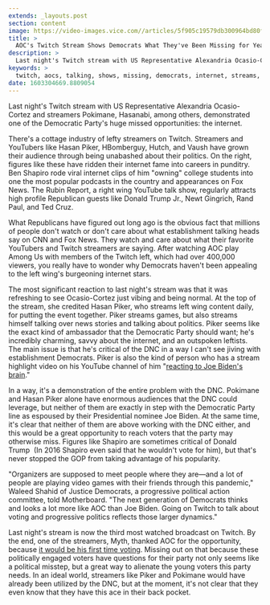 ```yaml
--- 
extends: _layouts.post 
section: content 
image: https://video-images.vice.com//articles/5f905c19579db300964bd80f/lede/1603296354031-555.png?image-resize-opts=Y3JvcD0wLjk5ODYxMTExMTExMTExMTF4dzoxeGg7Y2VudGVyLGNlbnRlciZyZXNpemU9MTIwMDoqJnJlc2l6ZT0xMjAwOio 
title: > 
  AOC's Twitch Stream Shows Democrats What They've Been Missing for Years 
description: > 
  Last night's Twitch stream with US Representative Alexandria Ocasio-Cortez and streamers Pokimane, Hasanabi, among others, demonstrated one of the Democratic Party's huge missed opportunities: the internet.They watch and care about what their favorite YouTubers and Twitch streamers are saying.At the top of the stream, she credited Hasan Piker, who streams left wing content daily, for putting the event together.Piker streams games, but also streams himself talking over news stories and talking about politics.The main issue is that he's critical of the DNC in a way I can't see jiving with establishment Democrats. 
keywords: > 
  twitch, aocs, talking, shows, missing, democrats, internet, streams, stream, piker, shapiro, theyve, dnc, streamers 
date: 1603304669.8809054 
--- 
```

<div><span class="abc__textblock size--article"><p>Last night's Twitch stream with US Representative Alexandria Ocasio-Cortez and streamers Pokimane, Hasanabi, among others, demonstrated one of the Democratic Party's huge missed opportunities: the internet.</p>
</span><p class="abc__textblock size--article"></p><span class="abc__textblock size--article"><p>There's a cottage industry of lefty streamers on Twitch. Streamers and YouTubers like Hasan Piker, HBomberguy, Hutch, and Vaush have grown their audience through being unabashed about their politics. On the right, figures like these have ridden their internet fame into careers in punditry. Ben Shapiro rode viral internet clips of him "owning" college students into one the most popular podcasts in the country and appearances on Fox News. The Rubin Report, a right wing YouTube talk show, regularly attracts high profile Republican guests like Donald Trump Jr., Newt Gingrich, Rand Paul, and Ted Cruz.&#160;</p>
</span><p></p><p class="abc__textblock size--article"></p><span class="abc__textblock size--article"><p>What Republicans have figured out long ago is the obvious fact that millions of people don't watch or don't care about what establishment talking heads say on CNN and Fox News. They watch and care about what their favorite YouTubers and Twitch streamers are saying. After watching AOC play Among Us with members of the Twitch left, which had over 400,000 viewers, you really have to wonder why Democrats haven't been appealing to the left wing's burgeoning internet stars.</p>
</span><p class="abc__textblock size--article"></p><span class="abc__textblock size--article"><p>The most significant reaction to last night's stream was that it was refreshing to see Ocasio-Cortez just vibing and being normal. At the top of the stream, she credited Hasan Piker, who streams left wing content daily, for putting the event together. Piker streams games, but also streams himself talking over news stories and talking about politics. Piker seems like the exact kind of ambassador that the Democratic Party should want; he's incredibly charming, savvy about the internet, and an outspoken leftists. The main issue is that he's critical of the DNC in a way I can't see jiving with establishment Democrats. Piker is also the kind of person who has a stream highlight video on his YouTube channel of him "<a href="https://www.youtube.com/watch?v=NYg6XU5lgXo">reacting to Joe Biden's brain</a>."</p>
</span><p class="abc__textblock size--article"></p><span class="abc__textblock size--article"><p>In a way, it's a demonstration of the entire problem with the DNC. Pokimane and Hasan Piker alone have enormous audiences that the DNC could leverage, but neither of them are exactly in step with the Democratic Party line as espoused by their Presidential nominee Joe Biden. At the same time, it's clear that neither of them are above working with the DNC either, and this would be a great opportunity to reach voters that the party may otherwise miss. Figures like Shapiro are sometimes critical of Donald Trump&#160; (In 2016 Shapiro even said that he wouldn't vote for him), but that's never stopped the GOP from taking advantage of his popularity.</p>
</span><p></p><p class="abc__textblock size--article"></p><span class="abc__textblock size--article"><p>"Organizers are supposed to meet people where they are&#8212;and a lot of people are playing video games with their friends through this pandemic," Waleed Shahid of Justice Democrats, a progressive political action committee, told Motherboard. "The next generation of Democrats thinks and looks a lot more like AOC than Joe Biden. Going on Twitch to talk about voting and progressive politics reflects those larger dynamics."</p>
</span><p class="abc__textblock size--article"></p><span class="abc__textblock size--article"><p>Last night's stream is now the third most watched broadcast on Twitch. By the end, one of the streamers, Myth, thanked AOC for the opportunity, because <a href="https://twitter.com/AOC/status/1318772252792508416?s=20">it would be his first time voting</a>. Missing out on that because these politically engaged voters have questions for their party not only seems like a political misstep, but a great way to alienate the young voters this party needs. In an ideal world, streamers like Piker and Pokimane would have already been utilized by the DNC, but at the moment, it's not clear that they even know that they have this ace in their back pocket.</p>
</span><p class="abc__textblock size--article"></p></div>